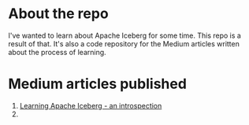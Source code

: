 # About the repo

I've wanted to learn about Apache Iceberg for some time. This repo is a result of that.
It's also a code repository for the Medium articles written about the process of learning.

# Medium articles published
1. [Learning Apache Iceberg - an introspection](https://medium.com/@MarinAgli1/learning-apache-iceberg-an-introspection-f479ee8c7461)
2.
